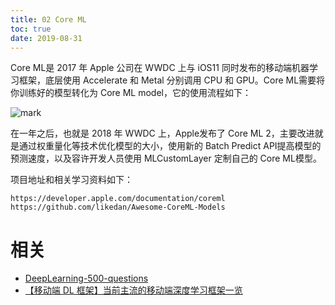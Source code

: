 ```yaml
---
title: 02 Core ML
toc: true
date: 2019-08-31
---
```

Core ML是 2017 年 Apple 公司在 WWDC 上与 iOS11 同时发布的移动端机器学习框架，底层使用 Accelerate 和 Metal 分别调用 CPU 和 GPU。Core ML需要将你训练好的模型转化为 Core ML model，它的使用流程如下：

![mark](http://images.iterate.site/blog/image/20190829/acNaIKYMuXAp.png?imageslim)


在一年之后，也就是 2018 年 WWDC 上，Apple发布了 Core ML 2，主要改进就是通过权重量化等技术优化模型的大小，使用新的 Batch Predict API提高模型的预测速度，以及容许开发人员使用 MLCustomLayer 定制自己的 Core ML模型。

项目地址和相关学习资料如下：

```text
https://developer.apple.com/documentation/coreml
https://github.com/likedan/Awesome-CoreML-Models
```


# 相关

- [DeepLearning-500-questions](https://github.com/scutan90/DeepLearning-500-questions)
- [【移动端 DL 框架】当前主流的移动端深度学习框架一览](https://zhuanlan.zhihu.com/p/67117914)
